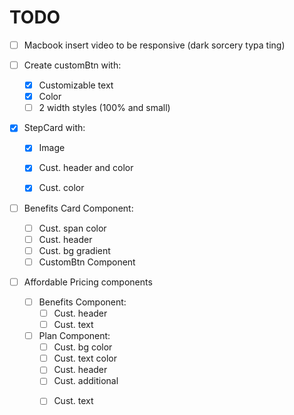 # TODO
- [ ] Macbook insert video to be responsive (dark sorcery typa ting)

- [ ] Create customBtn with:
  - [x] Customizable text
  - [x] Color
  - [ ] 2 width styles (100% and small)

- [x] StepCard with:
  - [x] Image
  - [x] Cust. header and color
  - [x] Cust. color


- [ ] Benefits Card Component:
  - [ ] Cust. span color
  - [ ] Cust. header
  - [ ] Cust. bg gradient
  - [ ] CustomBtn Component

- [ ] Affordable Pricing components
  - [ ] Benefits Component:
    - [ ] Cust. header
    - [ ] Cust. text

  - [ ] Plan Component:
    - [ ] Cust. bg color
    - [ ] Cust. text color
    - [ ] Cust. header
    - [ ] Cust. additional <p>
    - [ ] Cust. text